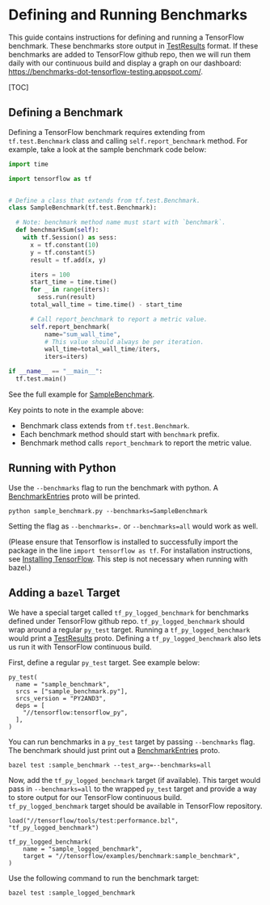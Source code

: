 # Defining and Running Benchmarks

This guide contains instructions for defining and running a TensorFlow benchmark. These benchmarks store output in [TestResults](https://github.com/tensorflow/tensorflow/blob/master/tensorflow/core/util/test_log.proto) format. If these benchmarks are added to TensorFlow github repo, then we will run them daily with our continuous build and display a graph on our dashboard: https://benchmarks-dot-tensorflow-testing.appspot.com/.

[TOC]


## Defining a Benchmark

Defining a TensorFlow benchmark requires extending from `tf.test.Benchmark`
class and calling `self.report_benchmark` method. For example, take a look at the sample benchmark code below:

```python
import time

import tensorflow as tf


# Define a class that extends from tf.test.Benchmark.
class SampleBenchmark(tf.test.Benchmark):

  # Note: benchmark method name must start with `benchmark`.
  def benchmarkSum(self):
    with tf.Session() as sess:
      x = tf.constant(10)
      y = tf.constant(5)
      result = tf.add(x, y)

      iters = 100
      start_time = time.time()
      for _ in range(iters):
        sess.run(result)
      total_wall_time = time.time() - start_time

      # Call report_benchmark to report a metric value.
      self.report_benchmark(
          name="sum_wall_time",
          # This value should always be per iteration.
          wall_time=total_wall_time/iters,
          iters=iters)

if __name__ == "__main__":
  tf.test.main()
```
See the full example for [SampleBenchmark](https://github.com/tensorflow/tensorflow/tree/master/tensorflow/examples/benchmark/).


Key points to note in the example above:

* Benchmark class extends from `tf.test.Benchmark`.
* Each benchmark method should start with `benchmark` prefix.
* Benchmark method calls `report_benchmark` to report the metric value.


## Running with Python

Use the `--benchmarks` flag to run the benchmark with python. A [BenchmarkEntries](https://github.com/tensorflow/tensorflow/tree/master/tensorflow/core/util/test_log.proto) proto will be printed.

```
python sample_benchmark.py --benchmarks=SampleBenchmark
```

Setting the flag as `--benchmarks=.` or `--benchmarks=all` would work as well.

(Please ensure that Tensorflow is installed to successfully import the package in the line `import tensorflow as tf`. For installation instructions, see [Installing TensorFlow](https://www.tensorflow.org/install/). This step is not necessary when running with bazel.)


## Adding a `bazel` Target

We have a special target called `tf_py_logged_benchmark` for benchmarks defined under TensorFlow github repo. `tf_py_logged_benchmark` should wrap around a regular `py_test` target. Running a `tf_py_logged_benchmark` would print a [TestResults](https://github.com/tensorflow/tensorflow/blob/master/tensorflow/core/util/test_log.proto) proto. Defining a `tf_py_logged_benchmark` also lets us run it with TensorFlow continuous build.

First, define a regular `py_test` target. See example below:

```build
py_test(
  name = "sample_benchmark",
  srcs = ["sample_benchmark.py"],
  srcs_version = "PY2AND3",
  deps = [
    "//tensorflow:tensorflow_py",
  ],
)
```

You can run benchmarks in a `py_test` target by passing `--benchmarks` flag. The benchmark should just print out a [BenchmarkEntries](https://github.com/tensorflow/tensorflow/tree/master/tensorflow/core/util/test_log.proto) proto.

```shell
bazel test :sample_benchmark --test_arg=--benchmarks=all
```


Now, add the `tf_py_logged_benchmark` target (if available). This target would
pass in `--benchmarks=all` to the wrapped `py_test` target and provide a way to store output for our TensorFlow continuous build. `tf_py_logged_benchmark` target should be available in TensorFlow repository.

```build
load("//tensorflow/tools/test:performance.bzl", "tf_py_logged_benchmark")

tf_py_logged_benchmark(
    name = "sample_logged_benchmark",
    target = "//tensorflow/examples/benchmark:sample_benchmark",
)
```

Use the following command to run the benchmark target:

```shell
bazel test :sample_logged_benchmark
```
